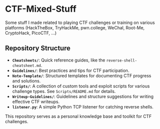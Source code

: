 # CTF-Mixed-Stuff

Some stuff I made related to playing CTF challenges or training on various platforms (HackTheBox, TryHackMe, pwn.college, WeChal, Root-Me, CryptoHack, PicoCTF, ...)

## Repository Structure

*   **`Cheatsheets/`**: Quick reference guides, like the `reverse-shell-cheatsheet.md`.
*   **`Guidelines/`**: Best practices and tips for CTF participation.
*   **`Note-Template/`**: Structured templates for documenting CTF progress and solutions.
*   **`Scripts/`**: A collection of custom tools and exploit scripts for various challenge types. See `Scripts/README.md` for details.
*   **`Writeup-Guidelines/`**: Guidelines and structure suggestions for writing effective CTF writeups.
*   **`listener.py`**: A simple Python TCP listener for catching reverse shells.

This repository serves as a personal knowledge base and toolkit for CTF challenges.